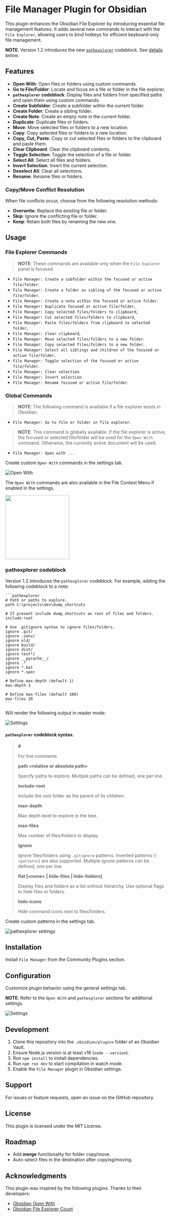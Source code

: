 # File Manager Plugin for Obsidian

This plugin enhances the Obsidian File Explorer by introducing essential file management features. It adds several new commands to interact with the `File Explorer`, allowing users to bind hotkeys for efficient keyboard-only file management. 

**NOTE**: Version 1.2 introduces the new [`pathexplorer`](#pathexplorer-codeblock) codeblock. See [details](#pathexplorer-codeblock) below.

## Features

-   **Open With**: Open files or folders using custom commands.
-   **Go to File/Folder**: Locate and focus on a file or folder in the file explorer.
-   **`pathexplorer` codeblock**: Display files and folders from specified paths and open them using custom commands.
-   **Create Subfolder**: Create a subfolder within the current folder.
-   **Create Folder**: Create a sibling folder.
-   **Create Note**: Create an empty note in the current folder.
-   **Duplicate**: Duplicate files or folders.
-   **Move**: Move selected files or folders to a new location.
-   **Copy**: Copy selected files or folders to a new location.
-   **Copy, Cut, Paste**: Copy or cut selected files or folders to the clipboard and paste them.
-   **Clear Clipboard**: Clear the clipboard contents.
-   **Toggle Selection**: Toggle the selection of a file or folder.
-   **Select All**: Select all files and folders.
-   **Invert Selection**: Invert the current selection.
-   **Deselect All**: Clear all selections.
-   **Rename**: Rename files or folders.

### Copy/Move Conflict Resolution

When file conflicts occur, choose from the following resolution methods:

-   **Overwrite**: Replace the existing file or folder.
-   **Skip**: Ignore the conflicting file or folder.
-   **Keep**: Retain both files by renaming the new one.

## Usage

### File Explorer Commands

> **NOTE**: These commands are available only when the `File Explorer` panel is focused.

-   `File Manager: Create a subfolder within the focused or active file/folder`.
-   `File Manager: Create a folder as sibling of the focused or active file/folder`.
-   `File Manager: Create a note within the focused or active folder`.
-   `File Manager: Duplicate focused or active file/folder`,
-   `File Manager: Copy selected files/folders to clipboard`,
-   `File Manager: Cut selected files/folders to clipboard`,
-   `File Manager: Paste files/folders from clipboard to selected folder`,
-   `File Manager: Clear clipboard`,
-   `File Manager: Move selected files/folders to a new folder`.
-   `File Manager: Copy selected files/folders to a new folder`.
-   `File Manager: Select all siblings and children of the focused or active file/folder`.
-   `File Manager: Toggle selection of the focused or active file/folder`.
-   `File Manager: Clear selection`.
-   `File Manager: Invert selection`.
-   `File Manager: Rename focused or active file/folder`.

### Global Commands

> **NOTE**: The following command is available if a file explorer exists in Obsidian.

-   `File Manager: Go to file or folder in file explorer`.

> **NOTE**: This command is globally available. If the file explorer is active, the focused or selected file/folder will be used for the `Open With` command. Otherwise, the currently active document will be used.

-   `File Manager: Open with ...`

Create custom `Open With` commands in the settings tab.

![Open With](./assets/openwith.png)

The `Open With` commands are also available in the File Context Menu if enabled in the settings.

<img src="./assets/contextmenu.png" width="200">

### pathexplorer codeblock

Version 1.2 introduces the `pathexplorer` codeblock. For example, adding the following codeblock to a note:

````
```pathexplorer
# Path or paths to explore.
path C:\projects\dev\dump_shortcuts

# If present include dump_shortcuts as root of files and folders. 
include-root

# Use .gitignore syntax to ignore files/folders.
ignore .git/
ignore .venv/
ignore old/
ignore build/
ignore dist/
ignore test*/
ignore __pycache__/
ignore .*
ignore *.bat
ignore *.spec

# Define max-depth (default 1)
max-depth 3

# Define max-files (default 100)
max-files 20 
```
````

Will render the following output in reader mode:

![Settings](./assets/pathexplorer.png)

#### `pathexplorer` codeblock syntax.

> **#** 
> 
> For line comments
> 
> **path \<relative or absolute path\>**
> 
> Specify paths to explore. Multiple paths can be defined, one per line.
> 
> **include-root**
>
> Include the root folder as the parent of its children.
>
> **max-depth**
>
> Max depth level to explore in the tree.
>
> **max-files**
>
> Max number of files/folders to display.
>
> **ignore**
>
> Ignore files/folders using `.gitignore` patterns. Inverted patterns (`!<pattern>`) are also supported.  Multiple ignore patterns can be defined, one per line.
>
> **flat [\<none\> | hide-files | hide-folders]**
>
> Display files and folders as a list without hierarchy. Use optional flags to hide files or folders.
>
> **hide-icons**
>
> Hide command icons next to files/folders.

Create custom patterns in the settings tab.

![pathexplorer settings](./assets/pathexplorer_settings.png)

## Installation

Install `File Manager` from the Community Plugins section.

## Configuration

Customize plugin behavior using the general settings tab.

**NOTE**: Refer to the `Open With` and `pathexplorer` sections for additional settings.

![Settings](./assets/settings.png)

## Development

1. Clone this repository into the `.obsidian/plugins` folder of an Obsidian Vault.
2. Ensure Node.js version is at least v16 (`node --version`).
3. Run `npm install` to install dependencies.
4. Run `npm run dev` to start compilation in watch mode.
5. Enable the `File Manager` plugin in Obsidian settings.

## Support

For issues or feature requests, open an issue on the GitHub repository.

## License

This plugin is licensed under the MIT License.

## Roadmap

-   Add **merge** functionality for folder copy/move.
-   Auto-select files in the destination after copying/moving.

## Acknowledgments

This plugin was inspired by the following plugins. Thanks to their developers:

-   [Obsidian Open With](https://github.com/phibr0/obsidian-open-with)
-   [Obsidian File Explorer Count](https://github.com/ozntel/file-explorer-note-count)

